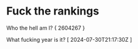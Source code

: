 # Fuck the rankings

Who the hell am I?
{ 2604267 }

What fucking year is it?
[ 2024-07-30T21:17:30Z ]
